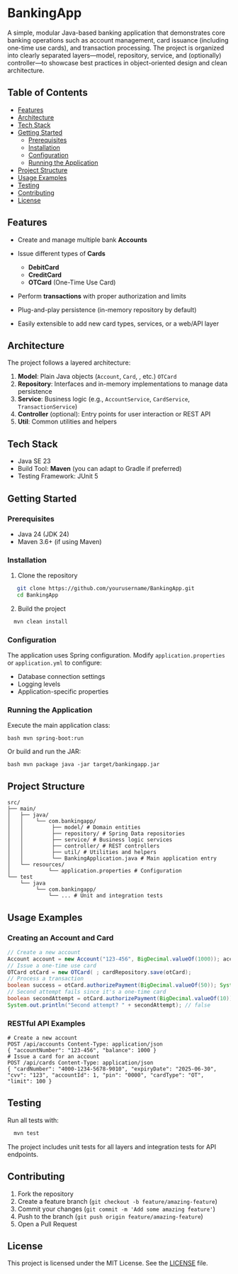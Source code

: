 # BankingApp
A simple, modular Java-based banking application that demonstrates core banking operations such as account management, card issuance (including one-time use cards), and transaction processing. The project is organized into clearly separated layers—model, repository, service, and (optionally) controller—to showcase best practices in object-oriented design and clean architecture.

## Table of Contents
- [Features](#features)
- [Architecture](#architecture)
- [Tech Stack](#tech-stack)
- [Getting Started](#getting-started)
    - [Prerequisites](#prerequisites)
    - [Installation](#installation)
    - [Configuration](#configuration)
    - [Running the Application](#running-the-application)
- [Project Structure](#project-structure)
- [Usage Examples](#usage-examples)
- [Testing](#testing)
- [Contributing](#contributing)
- [License](#license)

## Features
- Create and manage multiple bank **Accounts**
- Issue different types of **Cards**
    - **DebitCard**
    - **CreditCard**
    - **OTCard** (One-Time Use Card)

- Perform **transactions** with proper authorization and limits
- Plug-and-play persistence (in-memory repository by default)
- Easily extensible to add new card types, services, or a web/API layer

## Architecture
The project follows a layered architecture:
1. **Model**: Plain Java objects (`Account`, `Card`, , etc.) `OTCard`
2. **Repository**: Interfaces and in-memory implementations to manage data persistence
3. **Service**: Business logic (e.g., `AccountService`, `CardService`, `TransactionService`)
4. **Controller** (optional): Entry points for user interaction or REST API
5. **Util**: Common utilities and helpers

## Tech Stack
- Java SE 23
- Build Tool: **Maven** (you can adapt to Gradle if preferred)
- Testing Framework: JUnit 5

## Getting Started
### Prerequisites
- Java 24 (JDK 24)
- Maven 3.6+ (if using Maven)

### Installation
1. Clone the repository
``` bash
   git clone https://github.com/yourusername/BankingApp.git
   cd BankingApp
```

2. Build the project
```bash
  mvn clean install
``` 

### Configuration
The application uses Spring configuration. Modify `application.properties` or `application.yml` to configure:
- Database connection settings
- Logging levels
- Application-specific properties

### Running the Application
Execute the main application class:
```
bash mvn spring-boot:run
``` 

Or build and run the JAR:
```
bash mvn package java -jar target/bankingapp.jar
``` 

## Project Structure

```
src/
├── main/ 
│   ├── java/
│   │    └── com.bankingapp/
│   │         ├── model/ # Domain entities
│   │         ├── repository/ # Spring Data repositories
│   │         ├── service/ # Business logic services
│   │         ├── controller/ # REST controllers
│   │         ├── util/ # Utilities and helpers
│   │         └── BankingApplication.java # Main application entry
│   └── resources/
│            └── application.properties # Configuration
└── test
    └── java
         └── com.bankingapp/
             └── ... # Unit and integration tests
```

## Usage Examples

### Creating an Account and Card
```java
// Create a new account
Account account = new Account("123-456", BigDecimal.valueOf(1000)); accountRepository.save(account);
// Issue a one-time use card
OTCard otCard = new OTCard( ; cardRepository.save(otCard);
// Process a transaction
boolean success = otCard.authorizePayment(BigDecimal.valueOf(50)); System.out.println("Payment authorized? " + success); // true System.out.println("Card used? " + otCard.isUsed()); // true
// Second attempt fails since it's a one-time card
boolean secondAttempt = otCard.authorizePayment(BigDecimal.valueOf(10));
System.out.println("Second attempt? " + secondAttempt); // false
``` 

### RESTful API Examples
```
# Create a new account
POST /api/accounts Content-Type: application/json
{ "accountNumber": "123-456", "balance": 1000 }
# Issue a card for an account
POST /api/cards Content-Type: application/json
{ "cardNumber": "4000-1234-5678-9010", "expiryDate": "2025-06-30", "cvv": "123", "accountId": 1, "pin": "0000", "cardType": "OT", "limit": 100 }
``` 

## Testing
Run all tests with:
```bash
  mvn test
``` 

The project includes unit tests for all layers and integration tests for API endpoints.

## Contributing
1. Fork the repository
2. Create a feature branch (`git checkout -b feature/amazing-feature`)
3. Commit your changes (`git commit -m 'Add some amazing feature'`)
4. Push to the branch (`git push origin feature/amazing-feature`)
5. Open a Pull Request

## License
This project is licensed under the MIT License. See the [LICENSE](LICENSE) file.

